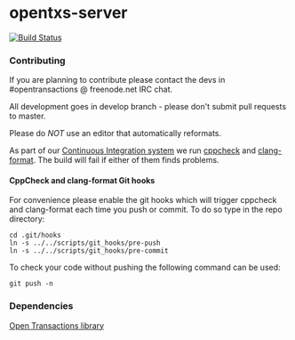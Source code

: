 opentxs-server
==============

[![Build Status](https://travis-ci.org/Open-Transactions/opentxs-server.svg?branch=develop)](https://travis-ci.org/Open-Transactions/opentxs-server)


### Contributing

If you are planning to contribute please contact the devs in #opentransactions @ freenode.net IRC chat.

All development goes in develop branch - please don't submit pull requests to master.

Please do *NOT* use an editor that automatically reformats.

As part of our [Continuous Integration system](https://travis-ci.org/Open-Transactions/opentxs)
we run [cppcheck](https://github.com/danmar/cppcheck/) and 
[clang-format](http://clang.llvm.org/docs/ClangFormat.html). The build will fail
if either of them finds problems.

#### CppCheck and clang-format Git hooks

For convenience please enable the git hooks which will trigger cppcheck and
clang-format each time you push or commit. To do so type in the repo directory:

    cd .git/hooks  
    ln -s ../../scripts/git_hooks/pre-push
    ln -s ../../scripts/git_hooks/pre-commit
 
To check your code without pushing the following command can be used:  

    git push -n


### Dependencies

[Open Transactions library](https://github.com/Open-Transactions/opentxs)
